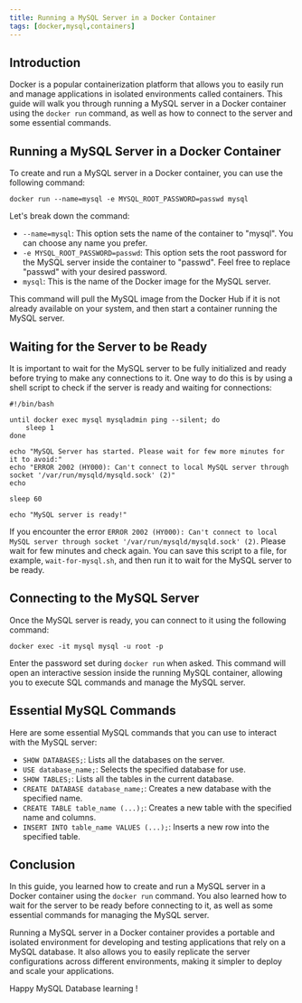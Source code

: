 ```yaml
---
title: Running a MySQL Server in a Docker Container
tags: [docker,mysql,containers]
---
```


## Introduction

Docker is a popular containerization platform that allows you to easily run and manage applications in isolated environments called containers. This guide will walk you through running a MySQL server in a Docker container using the `docker run` command, as well as how to connect to the server and some essential commands.

## Running a MySQL Server in a Docker Container

To create and run a MySQL server in a Docker container, you can use the following command:

```shell
docker run --name=mysql -e MYSQL_ROOT_PASSWORD=passwd mysql
```

Let's break down the command:

* `--name=mysql`: This option sets the name of the container to "mysql". You can choose any name you prefer.
* `-e MYSQL_ROOT_PASSWORD=passwd`: This option sets the root password for the MySQL server inside the container to "passwd". Feel free to replace "passwd" with your desired password.
* `mysql`: This is the name of the Docker image for the MySQL server.

This command will pull the MySQL image from the Docker Hub if it is not already available on your system, and then start a container running the MySQL server.

## Waiting for the Server to be Ready

It is important to wait for the MySQL server to be fully initialized and ready before trying to make any connections to it. One way to do this is by using a shell script to check if the server is ready and waiting for connections:

```shell
#!/bin/bash

until docker exec mysql mysqladmin ping --silent; do
    sleep 1
done

echo "MySQL Server has started. Please wait for few more minutes for it to avoid:"
echo "ERROR 2002 (HY000): Can't connect to local MySQL server through socket '/var/run/mysqld/mysqld.sock' (2)"
echo

sleep 60

echo "MySQL server is ready!"
```

If you encounter the error `ERROR 2002 (HY000): Can't connect to local MySQL server through socket '/var/run/mysqld/mysqld.sock' (2)`. Please wait for few minutes and check again.
You can save this script to a file, for example, `wait-for-mysql.sh`, and then run it to wait for the MySQL server to be ready.

## Connecting to the MySQL Server

Once the MySQL server is ready, you can connect to it using the following command:

```shell
docker exec -it mysql mysql -u root -p
```
Enter the password set during `docker run` when asked. This command will open an interactive session inside the running MySQL container, allowing you to execute SQL commands and manage the MySQL server.

## Essential MySQL Commands

Here are some essential MySQL commands that you can use to interact with the MySQL server:

* `SHOW DATABASES;`: Lists all the databases on the server.
* `USE database_name;`: Selects the specified database for use.
* `SHOW TABLES;`: Lists all the tables in the current database.
* `CREATE DATABASE database_name;`: Creates a new database with the specified name.
* `CREATE TABLE table_name (...);`: Creates a new table with the specified name and columns.
* `INSERT INTO table_name VALUES (...);`: Inserts a new row into the specified table.

## Conclusion

In this guide, you learned how to create and run a MySQL server in a Docker container using the `docker run` command. You also learned how to wait for the server to be ready before connecting to it, as well as some essential commands for managing the MySQL server.

Running a MySQL server in a Docker container provides a portable and isolated environment for developing and testing applications that rely on a MySQL database. It also allows you to easily replicate the server configurations across different environments, making it simpler to deploy and scale your applications.

Happy MySQL Database learning !

